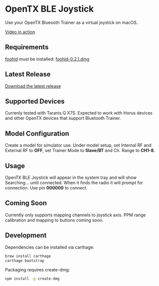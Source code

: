 # OpenTX BLE Joystick

Use your OpenTX Blueooth Trainer as a virtual joystick on macOS.

[Video in action](https://www.instagram.com/p/BcN8UkvhLdp/?taken-by=gary.g.j)

## Requirements

[foohid](https://github.com/unbit/foohid) must be installed: [foohid-0.2.1.dmg](https://github.com/unbit/foohid/releases/download/0.2.1/foohid-0.2.1.dmg)

## Latest Release

[Download the latest release](https://github.com/garyjohnson/opentx-ble-joystick/releases/latest)

## Supported Devices

Currenly tested with Taranis Q X7S. Expected to work with Horus devices and other OpenTX devices that support Bluetooth Trainer.

## Model Configuration

Create a model for simulator use. Under model setup, set Internal RF and External RF to **OFF**, set Trainer Mode to **Slave/BT** and Ch. Range to **CH1-8**.

## Usage

OpenTX BLE Joystick will appear in the system tray and will show Searching... until connected. When it finds the radio it will prompt for connection. Use pin **000000** to connect.

## Coming Soon

Currently only supports mapping channels to joystick axis. PPM range calibration and mapping to buttons coming soon.

## Development

Dependencies can be installed via carthage:

```bash
brew install carthage
carthage bootstrap
```

Packaging requires create-dmg:

```bash
npm install -g create-dmg
```
